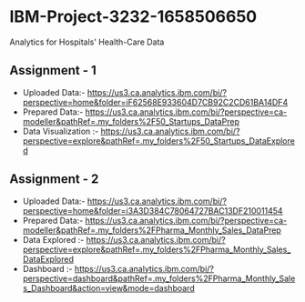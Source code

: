# IBM-Project-3232-1658506650
Analytics for Hospitals' Health-Care Data
## Assignment - 1
* Uploaded Data:- https://us3.ca.analytics.ibm.com/bi/?perspective=home&folder=iF62568E933604D7CB92C2CD61BA14DF4
* Prepared Data:- https://us3.ca.analytics.ibm.com/bi/?perspective=ca-modeller&pathRef=.my_folders%2F50_Startups_DataPrep
* Data Visualization :- https://us3.ca.analytics.ibm.com/bi/?perspective=explore&pathRef=.my_folders%2F50_Startups_DataExplored

## Assignment - 2
* Uploaded Data:- https://us3.ca.analytics.ibm.com/bi/?perspective=home&folder=i3A3D384C78064727BAC13DF210011454
* Prepared Data:- https://us3.ca.analytics.ibm.com/bi/?perspective=ca-modeller&pathRef=.my_folders%2FPharma_Monthly_Sales_DataPrep
* Data Explored :- https://us3.ca.analytics.ibm.com/bi/?perspective=explore&pathRef=.my_folders%2FPharma_Monthly_Sales_DataExplored
* Dashboard :- https://us3.ca.analytics.ibm.com/bi/?perspective=dashboard&pathRef=.my_folders%2FPharma_Monthly_Sales_Dashboard&action=view&mode=dashboard
